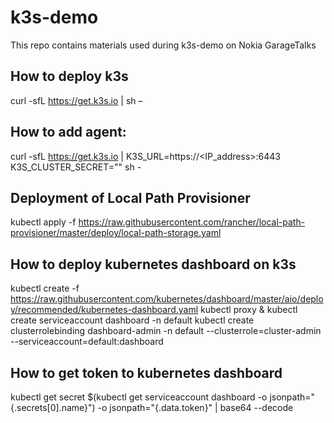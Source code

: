 # k3s-demo

This repo contains materials used during k3s-demo on Nokia GarageTalks

## How to deploy k3s
curl -sfL https://get.k3s.io | sh –

## How to add agent:
curl -sfL https://get.k3s.io | K3S_URL=https://<IP_address>:6443 K3S_CLUSTER_SECRET="<secret>" sh -

## Deployment of Local Path Provisioner
kubectl apply -f https://raw.githubusercontent.com/rancher/local-path-provisioner/master/deploy/local-path-storage.yaml

## How to deploy kubernetes dashboard on k3s
kubectl create -f https://raw.githubusercontent.com/kubernetes/dashboard/master/aio/deploy/recommended/kubernetes-dashboard.yaml
kubectl proxy &
kubectl create serviceaccount dashboard -n default
kubectl create clusterrolebinding dashboard-admin -n default  --clusterrole=cluster-admin  --serviceaccount=default:dashboard

## How to get token to kubernetes dashboard
kubectl get secret $(kubectl get serviceaccount dashboard -o jsonpath="{.secrets[0].name}") -o jsonpath="{.data.token}" | base64 --decode
